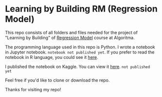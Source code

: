 # Learning by Building RM (Regression Model)

This repo consists of all folders and files needed for the project of "Learning by Building" of [Regression Model](https://algorit.ma/course/regression-models/) course at Algoritma.

The programming language used in this repo is Python. I wrote a notebook in Jupyter notebook. `notebook not published yet`. If you prefer to read the notebook in R language, you could see it [here](https://github.com/utomoreza/RM_LBB).

I published the notebook on Kaggle. You can view it [here](). `not published yet`
     
Feel free if you'd like to clone or download the repo.

Thanks for visiting my repo!